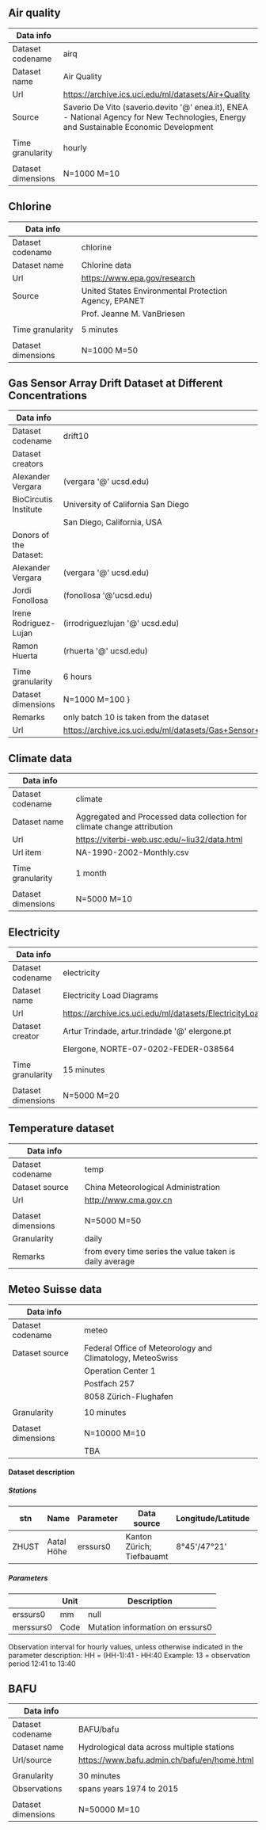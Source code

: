 
<!---
Folders named after datasets' name contains name_normal.txt file which is a matrix used for the dataset in tests. Subfolders raw/ raw_timeseries/ etc. contain original data and/or processing steps applied before getting name_normal.txt.
--->

## Air quality

| Data info |  |
| -------- | -------- |
| Dataset codename | airq |
| Dataset name | Air Quality |
| Url | https://archive.ics.uci.edu/ml/datasets/Air+Quality |
| Source | Saverio De Vito (saverio.devito '@' enea.it), ENEA - National Agency for New Technologies, Energy and Sustainable Economic Development |
|  |  |
| Time granularity | hourly |
|  |  |
| Dataset dimensions | N=1000 M=10 |

## Chlorine

| Data info |  |
| -------- | -------- |
| Dataset codename | chlorine |
| Dataset name | Chlorine data |
| Url | https://www.epa.gov/research |
| Source | United States Environmental Protection Agency, EPANET |
|  | Prof. Jeanne M. VanBriesen |
|  |  |
| Time granularity | 5 minutes |
|  |  |
| Dataset dimensions | N=1000 M=50 |

## Gas Sensor Array Drift Dataset at Different Concentrations

| Data info |  |
| -------- | -------- |
| Dataset codename | drift10 |
| Dataset creators |  |
| Alexander Vergara | (vergara '@' ucsd.edu) |
| BioCircutis Institute | University of California San Diego |
|  | San Diego, California, USA |
| Donors of the Dataset: |  |
| Alexander Vergara | (vergara '@' ucsd.edu) |
| Jordi Fonollosa | (fonollosa '@'ucsd.edu) |
| Irene Rodriguez-Lujan | (irrodriguezlujan '@' ucsd.edu) |
| Ramon Huerta | (rhuerta '@' ucsd.edu)  |
|  |  |
| Time granularity | 6 hours |
| Dataset dimensions | N=1000 M=100 } |
| Remarks | only batch 10 is taken from the dataset |
| Url | https://archive.ics.uci.edu/ml/datasets/Gas+Sensor+Array+Drift+Dataset+at+Different+Concentrations |

## Climate data

| Data info |  |
| -------- | -------- |
| Dataset codename | climate |
| Dataset name | Aggregated and Processed data collection for climate change attribution |
| Url | https://viterbi-web.usc.edu/~liu32/data.html |
| Url item | NA-1990-2002-Monthly.csv |
|  |  |
| Time granularity | 1 month |
|  |  |
| Dataset dimensions | N=5000 M=10 |

## Electricity

| Data info |  |
| -------- | -------- |
| Dataset codename | electricity |
| Dataset name | Electricity Load Diagrams |
| Url | https://archive.ics.uci.edu/ml/datasets/ElectricityLoadDiagrams20112014 |
| Dataset creator | Artur Trindade, artur.trindade '@' elergone.pt |
|  | Elergone, NORTE-07-0202-FEDER-038564 |
|  |  |
| Time granularity | 15 minutes |
|  |  |
| Dataset dimensions | N=5000 M=20 |

## Temperature dataset

| Data info |  |
| -------- | -------- |
| Dataset codename | temp |
| Dataset source | China Meteorological Administration |
| Url | http://www.cma.gov.cn |
|  |  |
| Dataset dimensions | N=5000 M=50 |
| Granularity | daily |
| Remarks | from every time series the value taken is daily average |

## Meteo Suisse data

| Data info |  |
| -------- | -------- |
| Dataset codename | meteo |
| Dataset source | Federal Office of Meteorology and Climatology, MeteoSwiss |
|  | Operation Center 1 |
|  | Postfach 257 |
|  | 8058 Zürich-Flughafen |
|  |  |
| Granularity | 10 minutes |
|  |  |
| Dataset dimensions | N=10000 M=10 |
|  | TBA |

#### Dataset description

##### Stations
| stn | Name| Parameter| Data source | Longitude/Latitude | Coordinates [km] | Elevation [m] |
| -------- | --------| --------| -------- | -------- | -------- | -------- |
| ZHUST| Aatal Höhe| erssurs0 | Kanton Zürich; Tiefbauamt | 8°45'/47°21' | 698612/244769 | 490 |

##### Parameters

| | Unit | Description |
| -------- | -------- | -------- |
| erssurs0 | mm | null |
| merssurs0 | Code | Mutation information on erssurs0 |

Observation interval for hourly values, unless otherwise indicated in the parameter description: HH  = (HH-1):41 - HH:40
Example: 13 = observation period 12:41 to 13:40

## BAFU

| Data info |  |
| -------- | -------- |
| Dataset codename | BAFU/bafu |
| Dataset name | Hydrological data across multiple stations |
| Url/source | https://www.bafu.admin.ch/bafu/en/home.html |
|  |  |
| Granularity | 30 minutes |
| Observations | spans years 1974 to 2015 |
|  |  |
| Dataset dimensions | N=50000 M=10 |
